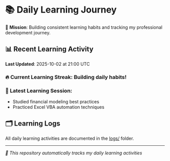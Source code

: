 # 📚 Daily Learning Journey

🎯 **Mission**: Building consistent learning habits and tracking my professional development journey.

## 📊 Recent Learning Activity

**Last Updated**: 2025-10-02 at 21:00 UTC

### 🔥 Current Learning Streak: Building daily habits!

### 📝 Latest Learning Session:
- Studied financial modeling best practices
- Practiced Excel VBA automation techniques

## 🗂️ Learning Logs

All daily learning activities are documented in the [logs/](./logs/) folder.

---
*🤖 This repository automatically tracks my daily learning activities*
